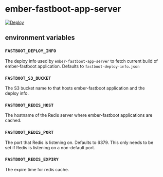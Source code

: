 # ember-fastboot-app-server

[![Deploy](https://www.herokucdn.com/deploy/button.svg)](https://heroku.com/deploy?template=https://github.com/he9qi/ember-fastboot-app-server)

## environment variables

### `FASTBOOT_DEPLOY_INFO`

The deploy info used by `ember-fastboot-app-server` to fetch current build of ember-fastboot application. Defaults to `fastboot-deploy-info.json`

### `FASTBOOT_S3_BUCKET`

The S3 bucket name to that hosts ember-fastboot application and the deploy info.

### `FASTBOOT_REDIS_HOST`

The hostname of the Redis server where ember-fastboot applications are cached.

### `FASTBOOT_REDIS_PORT`

The port that Redis is listening on. Defaults to 6379. This only needs to be set if Redis is listening on a non-default port.

### `FASTBOOT_REDIS_EXPIRY`

The expire time for redis cache.
